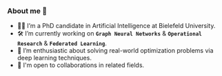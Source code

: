 ### About me 👋

- 👩‍🎓 I’m a PhD candidate in Artificial Intelligence at Bielefeld University.
- 🛠 I’m currently working on **`Graph Neural Networks`** & **`Operational Research`** & **`Federated Learning`**.
- 🤩 I’m enthusiastic about solving real-world optimization problems via deep learning techniques.
- 🤝 I'm open to collaborations in related fields.


<!--
**Shiqing-Liu/Shiqing-Liu** is a ✨ _special_ ✨ repository because its `README.md` (this file) appears on your GitHub profile.

- ☕ Fun facts ...
  - 💬 Ich spreche ein bisschen Deutsch, und ich lerne immer noch fleißig.
  - 🛹 I play surfskate (only when the weather is good) and badminton (in bad weather too).
  - 🐶 I'm a dog-lover but I have no pets (yet).
  - 🌎 I like traveling and have been to 10+ countries.

-->

